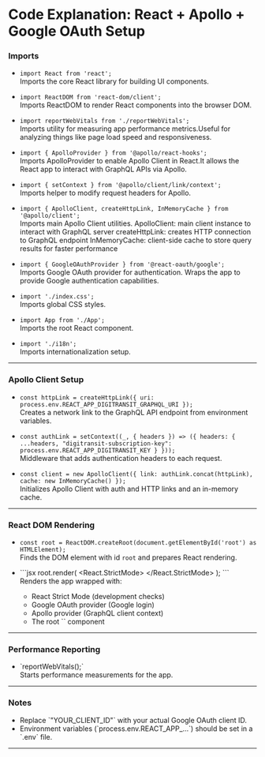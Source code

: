 # Code Explanation: React + Apollo + Google OAuth Setup

### Imports

- `import React from 'react';`  
  Imports the core React library for building UI components.

- `import ReactDOM from 'react-dom/client';`  
  Imports ReactDOM to render React components into the browser DOM.

- `import reportWebVitals from './reportWebVitals';`  
  Imports utility for measuring app performance metrics.Useful for analyzing things like page load speed and responsiveness.

- `import { ApolloProvider } from '@apollo/react-hooks';`  
  Imports ApolloProvider to enable Apollo Client in React.It allows the React app to interact with GraphQL APIs via Apollo.

- `import { setContext } from '@apollo/client/link/context';`  
  Imports helper to modify request headers for Apollo.

- `import { ApolloClient, createHttpLink, InMemoryCache } from '@apollo/client';`  
  Imports main Apollo Client utilities.
  ApolloClient: main client instance to interact with GraphQL server
  createHttpLink: creates HTTP connection to GraphQL endpoint
  InMemoryCache: client-side cache to store query results for faster performance

- `import { GoogleOAuthProvider } from '@react-oauth/google';`  
  Imports Google OAuth provider for authentication. Wraps the app to provide Google authentication capabilities.

- `import './index.css';`  
  Imports global CSS styles.

- `import App from './App';`  
  Imports the root React component.

- `import './i18n';`  
  Imports internationalization setup.

---

### Apollo Client Setup

- `const httpLink = createHttpLink({ uri: process.env.REACT_APP_DIGITRANSIT_GRAPHQL_URI });`  
  Creates a network link to the GraphQL API endpoint from environment variables.

- `const authLink = setContext((_, { headers }) => ({ headers: { ...headers, "digitransit-subscription-key": process.env.REACT_APP_DIGITRANSIT_KEY } }));`  
  Middleware that adds authentication headers to each request.

- `const client = new ApolloClient({ link: authLink.concat(httpLink), cache: new InMemoryCache() });`  
  Initializes Apollo Client with auth and HTTP links and an in-memory cache.

---

### React DOM Rendering

- `const root = ReactDOM.createRoot(document.getElementById('root') as HTMLElement);`  
  Finds the DOM element with id `root` and prepares React rendering.

- \`\`\`jsx
  root.render(
    <React.StrictMode>
      <GoogleOAuthProvider clientId="YOUR_CLIENT_ID">
        <ApolloProvider client={client}>
          <App />
        </ApolloProvider>
      </GoogleOAuthProvider>
    </React.StrictMode>
  );
  \`\`\`  
  Renders the app wrapped with:
  - React Strict Mode (development checks)
  - Google OAuth provider (Google login)
  - Apollo provider (GraphQL client context)
  - The root \`<App />\` component

---

### Performance Reporting

- \`reportWebVitals();\`  
  Starts performance measurements for the app.

---

### Notes

- Replace \`"YOUR_CLIENT_ID"\` with your actual Google OAuth client ID.
- Environment variables (\`process.env.REACT_APP_...\`) should be set in a \`.env\` file.

---